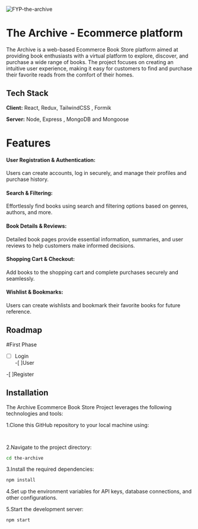 ![FYP-the-archive](https://github.com/SthaRaunak/personal-project/assets/134532133/44f21697-fdfb-4a05-9711-209a4d9ef32b)



# The Archive - Ecommerce platform

The Archive is a web-based Ecommerce Book Store platform aimed at providing book enthusiasts with a virtual platform to explore, discover, and purchase a wide range of books. The project focuses on creating an intuitive user experience, making it easy for customers to find and purchase their favorite reads from the comfort of their homes.



## Tech Stack

**Client:** React, Redux, TailwindCSS , Formik 

**Server:** Node, Express , MongoDB and Mongoose

# Features

#### User Registration & Authentication:
Users can create accounts, log in securely, and manage their profiles and purchase history.

#### Search & Filtering: 
Effortlessly find books using search and filtering options based on genres, authors, and more.

#### Book Details & Reviews: 
Detailed book pages provide essential information, summaries, and user reviews to help customers make informed decisions.

#### Shopping Cart & Checkout: 
Add books to the shopping cart and complete purchases securely and seamlessly.

#### Wishlist & Bookmarks:
Users can create wishlists and bookmark their favorite books for future reference.


## Roadmap

#First Phase

-[ ] Login   
     -[ ]User

-[ ]Register



## Installation

The Archive Ecommerce Book Store Project leverages the following technologies and tools:



1.Clone this GitHub repository to your local machine using:
```bash
 
```
2.Navigate to the project directory:
```bash
cd the-archive
```

3.Install the required dependencies:
```bash
npm install
```
4.Set up the environment variables for API keys, database connections, and other configurations.

5.Start the development server:
```bash
npm start
```
